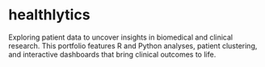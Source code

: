 # healthlytics
Exploring patient data to uncover insights in biomedical and clinical research. This portfolio features R and Python analyses, patient clustering, and interactive dashboards that bring clinical outcomes to life.

